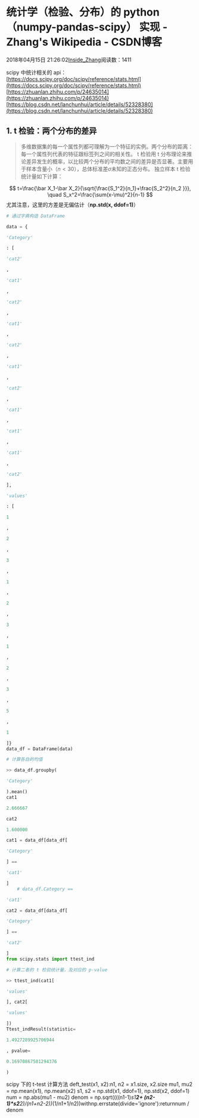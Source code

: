 
# 统计学（检验、分布）的 python（numpy-pandas-scipy） 实现 - Zhang's Wikipedia - CSDN博客


2018年04月15日 21:26:02[Inside_Zhang](https://me.csdn.net/lanchunhui)阅读数：1411


scipy 中统计相关的 api：[https://docs.scipy.org/doc/scipy/reference/stats.html](https://docs.scipy.org/doc/scipy/reference/stats.html)
[https://zhuanlan.zhihu.com/p/24635014](https://zhuanlan.zhihu.com/p/24635014)
[https://blog.csdn.net/lanchunhui/article/details/52328380](https://blog.csdn.net/lanchunhui/article/details/52328380)
## 1. t 检验：两个分布的差异
> 多维数据集的每一个属性列都可理解为一个特征的实例。两个分布的距离：每一个属性列代表的特征跟标签列之间的相关性。
t 检验用 t 分布理论来推论差异发生的概率，以比较两个分布的平均数之间的差异是否显著。主要用于样本含量小（$n < 30$），总体标准差$\sigma$未知的正态分布。
独立样本 t 检验统计量如下计算：

$$
t=\frac{\bar X_1-\bar X_2}{\sqrt{\frac{S_1^2}{n_1}+\frac{S_2^2}{n_2 	}}}, \quad S_x^2=\frac{\sum(x-\mu)^2}{n-1}
$$
尤其注意，这里的方差是无偏估计（**np.std(x, ddof=1)**）
```python
# 通过字典构造 DataFrame
```
```python
data = {
```
```python
'Category'
```
```python
: [
```
```python
'cat2'
```
```python
,
```
```python
'cat1'
```
```python
,
```
```python
'cat2'
```
```python
,
```
```python
'cat1'
```
```python
,
```
```python
'cat2'
```
```python
,
```
```python
'cat1'
```
```python
,
```
```python
'cat2'
```
```python
,
```
```python
'cat1'
```
```python
,
```
```python
'cat1'
```
```python
,
```
```python
'cat1'
```
```python
,
```
```python
'cat2'
```
```python
],
```
```python
'values'
```
```python
: [
```
```python
1
```
```python
,
```
```python
2
```
```python
,
```
```python
3
```
```python
,
```
```python
1
```
```python
,
```
```python
2
```
```python
,
```
```python
3
```
```python
,
```
```python
1
```
```python
,
```
```python
2
```
```python
,
```
```python
3
```
```python
,
```
```python
5
```
```python
,
```
```python
1
```
```python
]}
data_df = DataFrame(data)
```
```python
# 计算各自的均值
```
```python
>> data_df.groupby(
```
```python
'Category'
```
```python
).mean()
cat1
```
```python
2.666667
```
```python
cat2
```
```python
1.600000
```
```python
cat1 = data_df[data_df[
```
```python
'Category'
```
```python
] ==
```
```python
'cat1'
```
```python
]
    # data_df.Category ==
```
```python
'cat1'
```
```python
cat2 = data_df[data_df[
```
```python
'Category'
```
```python
] ==
```
```python
'cat2'
```
```python
]
from scipy.stats import ttest_ind
```
```python
# 计算二者的 t 检验统计量，及对应的 p-value
```
```python
>> ttest_ind(cat1[
```
```python
'values'
```
```python
], cat2[
```
```python
'values'
```
```python
])
Ttest_indResult(statistic=
```
```python
1.4927289925706944
```
```python
, pvalue=
```
```python
0.16970867501294376
```
```python
)
```
scipy 下的 t-test 计算方法
deft_test(x1, x2):n1, n2 = x1.size, x2.size
    mu1, mu2 = np.mean(x1), np.mean(x2)
    s1, s2 = np.std(x1, ddof=1), np.std(x2, ddof=1)
    num = np.abs(mu1 - mu2)
    denom = np.sqrt((((n1-1)*s1**2+ (n2-1)*s2**2)/(n1+n2-2))*(1/n1+1/n2))withnp.errstate(divide='ignore'):returnnum / denom


